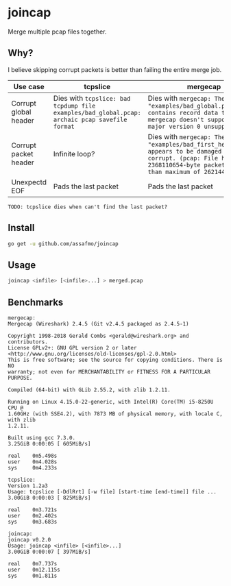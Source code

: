 # joincap

Merge multiple pcap files together.

## Why?

I believe skipping corrupt packets is better than failing the entire merge job.

| Use case              | tcpslice                                                                                      | mergecap                                                                                                                                                                 | joincap                                                             | example                                                                                         |
| --------------------- | --------------------------------------------------------------------------------------------- | ------------------------------------------------------------------------------------------------------------------------------------------------------------------------ | ------------------------------------------------------------------- | ----------------------------------------------------------------------------------------------- |
| Corrupt global header | Dies with `tcpslice: bad tcpdump file examples/bad_global.pcap: archaic pcap savefile format` | Dies with `mergecap: The file "examples/bad_global.pcap" contains record data that mergecap doesn't support. (pcap: major version 0 unsupported)`                        | Dies with `examples/bad_global.pcap panic: Unknown major version 0` | `examples/bad_global.pcap`                                                                      |
| Corrupt packet header | Infinite loop?                                                                                | Dies with `mergecap: The file "examples/bad_first_header.pcap" appears to be damaged or corrupt. (pcap: File has 2368110654-byte packet, bigger than maximum of 262144)` | Skips the packet and tries to find the next header                  | `examples/bad_first_header.pcap`                                                                |
| Unexpectd EOF         | Pads the last packet                                                                          | Pads the last packet                                                                                                                                                     | Pads the last packet                                                | `examples/unexpected_eof_on_first_packet.pcap`, `examples/unexpected_eof_on_second_packet.pcap` |

`TODO: tcpslice dies when can't find the last packet?`

## Install

```bash
go get -u github.com/assafmo/joincap
```

## Usage

```bash
joincap <infile> [<infile>...] > merged.pcap
```

## Benchmarks

```
mergecap:
Mergecap (Wireshark) 2.4.5 (Git v2.4.5 packaged as 2.4.5-1)

Copyright 1998-2018 Gerald Combs <gerald@wireshark.org> and contributors.
License GPLv2+: GNU GPL version 2 or later <http://www.gnu.org/licenses/old-licenses/gpl-2.0.html>
This is free software; see the source for copying conditions. There is NO
warranty; not even for MERCHANTABILITY or FITNESS FOR A PARTICULAR PURPOSE.

Compiled (64-bit) with GLib 2.55.2, with zlib 1.2.11.

Running on Linux 4.15.0-22-generic, with Intel(R) Core(TM) i5-8250U CPU @
1.60GHz (with SSE4.2), with 7873 MB of physical memory, with locale C, with zlib
1.2.11.

Built using gcc 7.3.0.
3.25GiB 0:00:05 [ 605MiB/s]

real    0m5.498s
user    0m4.028s
sys     0m4.233s

tcpslice:
Version 1.2a3
Usage: tcpslice [-DdlRrt] [-w file] [start-time [end-time]] file ...
3.00GiB 0:00:03 [ 825MiB/s]

real    0m3.721s
user    0m2.402s
sys     0m3.683s

joincap:
joincap v0.2.0
Usage: joincap <infile> [<infile>...]
3.00GiB 0:00:07 [ 397MiB/s]

real    0m7.737s
user    0m12.115s
sys     0m1.811s
```
